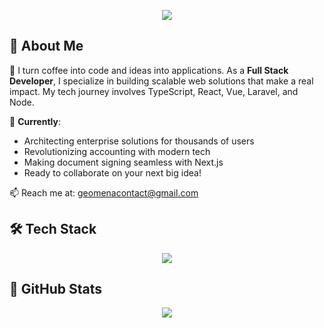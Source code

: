 <div align="center">

  ![](https://quotes-github-readme.vercel.app/api?type=horizontal&theme=radical)

</div>

<div align="start">

  <h2>🌟 About Me</h2>

</div>

🌱 I turn coffee into code and ideas into applications. As a **Full Stack Developer**, I specialize in building scalable web solutions that make a real impact. My tech journey involves TypeScript, React, Vue, Laravel, and Node.

📌 **Currently**:
- Architecting enterprise solutions for thousands of users
- Revolutionizing accounting with modern tech
- Making document signing seamless with Next.js
- Ready to collaborate on your next big idea!


📫 Reach me at: geomenacontact@gmail.com

<div align="start">

  <h2>🛠️ Tech Stack</h2>

</div>

<div align="center">
  <a href="https://skillicons.dev">
    <img src="https://skillicons.dev/icons?i=linux,docker,ts,php,react,vue,nextjs,laravel,nodejs,postgres,mysql,mongodb,redis,tailwind,nginx,kubernetes,git,cloudflare&perline=14" />
  </a>
</div>

<div align="start">

  <h2>🚀 GitHub Stats</h2>

</div>

<div align="center">

  ![](https://github-readme-streak-stats.herokuapp.com/?user=@geo-mena&theme=radical&hide_border=true)

</div>
